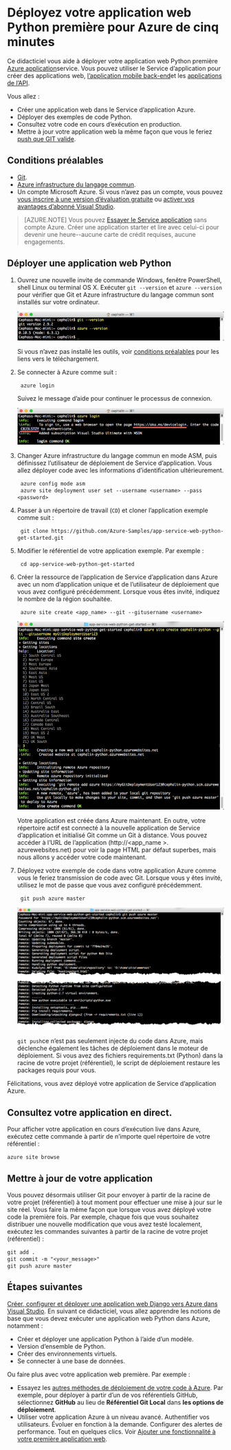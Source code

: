 <properties 
    pageTitle="Déployez votre application web Python première pour Azure de cinq minutes | Microsoft Azure" 
    description="Découvrez combien il est facile pour exécuter des applications web dans le Service d’application en déployant un exemple d’application. Lancer effectuant développement réel rapidement et consultez les résultats immédiatement." 
    services="app-service\web"
    documentationCenter=""
    authors="cephalin"
    manager="wpickett"
    editor=""
/>

<tags
    ms.service="app-service-web"
    ms.workload="web"
    ms.tgt_pltfrm="na"
    ms.devlang="na"
    ms.topic="hero-article"
    ms.date="10/13/2016" 
    ms.author="cephalin"
/>
    
# <a name="deploy-your-first-python-web-app-to-azure-in-five-minutes"></a>Déployez votre application web Python première pour Azure de cinq minutes

Ce didacticiel vous aide à déployer votre application web Python première [Azure application](../app-service/app-service-value-prop-what-is.md)service.
Vous pouvez utiliser le Service d’application pour créer des applications web, [l’application mobile back-end](/documentation/learning-paths/appservice-mobileapps/)et les [applications de l’API](../app-service-api/app-service-api-apps-why-best-platform.md).

Vous allez : 

- Créer une application web dans le Service d’application Azure.
- Déployer des exemples de code Python.
- Consultez votre code en cours d’exécution en production.
- Mettre à jour votre application web la même façon que vous le feriez [push que GIT valide](https://git-scm.com/docs/git-push).

## <a name="prerequisites"></a>Conditions préalables

- [Git](http://www.git-scm.com/downloads).
- [Azure infrastructure du langage commun](../xplat-cli-install.md).
- Un compte Microsoft Azure. Si vous n’avez pas un compte, vous pouvez [vous inscrire à une version d’évaluation gratuite](/pricing/free-trial/?WT.mc_id=A261C142F) ou [activer vos avantages d’abonné Visual Studio](/pricing/member-offers/msdn-benefits-details/?WT.mc_id=A261C142F).

>[AZURE.NOTE] Vous pouvez [Essayer le Service application](http://go.microsoft.com/fwlink/?LinkId=523751) sans compte Azure. Créer une application starter et lire avec celui-ci pour devenir une heure--aucune carte de crédit requises, aucune engagements.

## <a name="deploy-a-python-web-app"></a>Déployer une application web Python

1. Ouvrez une nouvelle invite de commande Windows, fenêtre PowerShell, shell Linux ou terminal OS X. Exécuter `git --version` et `azure --version` pour vérifier que Git et Azure infrastructure du langage commun sont installés sur votre ordinateur.

    ![Tester l’installation des outils d’infrastructure du langage commun pour votre application web première dans Azure](./media/app-service-web-get-started/1-test-tools.png)

    Si vous n’avez pas installé les outils, voir [conditions préalables](#Prerequisites) pour les liens vers le téléchargement.

3. Se connecter à Azure comme suit :

        azure login

    Suivez le message d’aide pour continuer le processus de connexion.

    ![Se connecter à Azure pour créer votre première application web](./media/app-service-web-get-started/3-azure-login.png)

4. Changer Azure infrastructure du langage commun en mode ASM, puis définissez l’utilisateur de déploiement de Service d’application. Vous allez déployer code avec les informations d’identification ultérieurement.

        azure config mode asm
        azure site deployment user set --username <username> --pass <password>

1. Passer à un répertoire de travail (`CD`) et cloner l’application exemple comme suit :

        git clone https://github.com/Azure-Samples/app-service-web-python-get-started.git

2. Modifier le référentiel de votre application exemple. Par exemple :

        cd app-service-web-python-get-started

4. Créer la ressource de l’application de Service d’application dans Azure avec un nom d’application unique et de l’utilisateur de déploiement que vous avez configuré précédemment. Lorsque vous êtes invité, indiquez le nombre de la région souhaitée.

        azure site create <app_name> --git --gitusername <username>

    ![Créer la ressource Azure pour votre application web première dans Azure](./media/app-service-web-get-started-languages/python-site-create.png)

    Votre application est créée dans Azure maintenant. En outre, votre répertoire actif est connecté à la nouvelle application de Service d’application et initialisé Git comme un Git à distance.
    Vous pouvez accéder à l’URL de l’application (http://&lt;app_name >. azurewebsites.net) pour voir la page HTML par défaut superbes, mais nous allons y accéder votre code maintenant.

4. Déployez votre exemple de code dans votre application Azure comme vous le feriez transmission de code avec Git. Lorsque vous y êtes invité, utilisez le mot de passe que vous avez configuré précédemment.

        git push azure master

    ![Code d’épingle dans votre application web première dans Azure](./media/app-service-web-get-started-languages/python-git-push.png)

    `git push`ce n’est pas seulement injecte du code dans Azure, mais déclenche également les tâches de déploiement dans le moteur de déploiement. 
    Si vous avez des fichiers requirements.txt (Python) dans la racine de votre projet (référentiel), le script de déploiement restaure les packages requis pour vous. 

Félicitations, vous avez déployé votre application de Service d’application Azure.

## <a name="see-your-app-running-live"></a>Consultez votre application en direct.

Pour afficher votre application en cours d’exécution live dans Azure, exécutez cette commande à partir de n’importe quel répertoire de votre référentiel :

    azure site browse

## <a name="make-updates-to-your-app"></a>Mettre à jour de votre application

Vous pouvez désormais utiliser Git pour envoyer à partir de la racine de votre projet (référentiel) à tout moment pour effectuer une mise à jour sur le site réel. Vous faire la même façon que lorsque vous avez déployé votre code la première fois. Par exemple, chaque fois que vous souhaitez distribuer une nouvelle modification que vous avez testé localement, exécutez les commandes suivantes à partir de la racine de votre projet (référentiel) :

    git add .
    git commit -m "<your_message>"
    git push azure master

## <a name="next-steps"></a>Étapes suivantes

[Créer, configurer et déployer une application web Django vers Azure dans Visual Studio](web-sites-python-ptvs-django-mysql.md). En suivant ce didacticiel, vous allez apprendre les notions de base que vous devez exécuter une application web Python dans Azure, notamment :

- Créer et déployer une application Python à l’aide d’un modèle.
- Version d’ensemble de Python.
- Créer des environnements virtuels.
- Se connecter à une base de données.

Ou faire plus avec votre application web première. Par exemple :

- Essayez les [autres méthodes de déploiement de votre code à Azure](../app-service-web/web-sites-deploy.md). Par exemple, pour déployer à partir d’un de vos référentiels GitHub, sélectionnez **GitHub** au lieu de **Référentiel Git Local** dans **les options de déploiement**.
- Utiliser votre application Azure à un niveau avancé. Authentifier vos utilisateurs. Évoluer en fonction à la demande. Configurer des alertes de performance. Tout en quelques clics. Voir [Ajouter une fonctionnalité à votre première application web](app-service-web-get-started-2.md).


